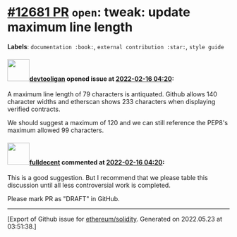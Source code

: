 # [\#12681 PR](https://github.com/ethereum/solidity/pull/12681) `open`: tweak: update maximum line length
**Labels**: `documentation :book:`, `external contribution :star:`, `style guide`


#### <img src="https://avatars.githubusercontent.com/u/71567643?u=f13493da26d49f4dd4d82d6ac764c5e4e151b3c4&v=4" width="50">[devtooligan](https://github.com/devtooligan) opened issue at [2022-02-16 04:20](https://github.com/ethereum/solidity/pull/12681):

A maximum line length of 79 characters is antiquated.  Github allows 140 character widths and etherscan shows 233 characters when displaying verified contracts.  

We should suggest a maximum of 120 and we can still reference the PEP8's maximum allowed 99 characters.

#### <img src="https://avatars.githubusercontent.com/u/382183?u=cc7b2e76c56456ff05e23fa5ca044e4a461b2eb1&v=4" width="50">[fulldecent](https://github.com/fulldecent) commented at [2022-02-16 04:20](https://github.com/ethereum/solidity/pull/12681#issuecomment-1041112018):

This is a good suggestion. But I recommend that we please table this discussion until all less controversial work is completed.

Please mark PR as "DRAFT" in GitHub.


-------------------------------------------------------------------------------



[Export of Github issue for [ethereum/solidity](https://github.com/ethereum/solidity). Generated on 2022.05.23 at 03:51:38.]
